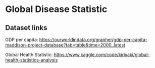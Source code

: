 # Global Disease Statistic

Dataset links
---
GDP per capita: https://ourworldindata.org/grapher/gdp-per-capita-maddison-project-database?tab=table&time=2000..latest

Global Health Statistic: https://www.kaggle.com/code/kirixaki/global-health-statistics-analysis
